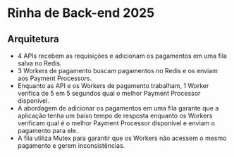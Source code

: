 # Rinha de Back-end 2025

## Arquitetura

- 4 APIs recebem as requisições e adicionam os pagamentos em uma fila salva no Redis.
- 3 Workers de pagamento buscam pagamentos no Redis e os enviam aos Payment Processors.
- Enquanto as API e os Workers de pagamento trabalham, 1 Worker verifica de 5 em 5 segundos qual o melhor Payment Processor disponível.
- A abordagem de adicionar os pagamentos em uma fila garante que a aplicação tenha um baixo tempo de resposta enquanto os Workers verificam qual é o melhor Payment Processor disponível e enviam o pagamento para ele.
- A fila utiliza Mutex para garantir que os Workers não acessem o mesmo pagamento e gerem inconsistências.